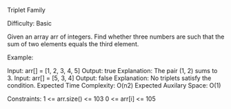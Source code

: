 Triplet Family

Difficulty: Basic

Given an array arr of integers. Find whether three numbers are such that the sum of two elements equals the third element.

Example:

Input: arr[] = [1, 2, 3, 4, 5]
Output: true
Explanation: The pair (1, 2) sums to 3.
Input: arr[] = [5, 3, 4]
Output: false
Explanation: No triplets satisfy the condition.
Expected Time Complexity: O(n2)
Expected Auxilary Space: O(1)

Constraints:
1 <= arr.size() <= 103
0 <= arr[i] <= 105